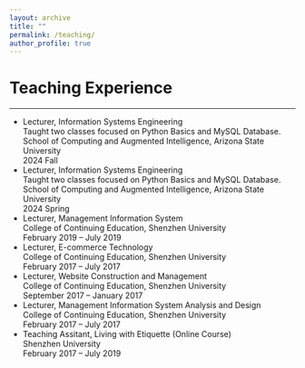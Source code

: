 ```yaml
---
layout: archive
title: ""
permalink: /teaching/
author_profile: true
---
```


# Teaching Experience
----
* Lecturer, Information Systems Engineering <br>
  Taught two classes focused on Python Basics and MySQL Database. <br>
  School of Computing and Augmented Intelligence, Arizona State University <br>
  2024 Fall
* Lecturer, Information Systems Engineering <br>
  Taught two classes focused on Python Basics and MySQL Database. <br>
  School of Computing and Augmented Intelligence, Arizona State University <br>
  2024 Spring
* Lecturer, Management Information System <br>
  College of Continuing Education, Shenzhen University <br>
  February 2019 – July 2019
* Lecturer, E-commerce Technology <br>
  College of Continuing Education, Shenzhen University <br>
  February 2017 – July 2017
* Lecturer, Website Construction and Management <br>
  College of Continuing Education, Shenzhen University <br>
  September 2017 – January 2017
* Lecturer, Management Information System Analysis and Design <br>
  College of Continuing Education, Shenzhen University <br>
  February 2017 – July 2017
* Teaching Assitant, Living with Etiquette (Online Course) <br>
  Shenzhen University <br>
  February 2017 – July 2019
  
<!--
{% include base_path %}

{% for post in site.teaching reversed %}
  {% include archive-single.html %}
{% endfor %}
-->
